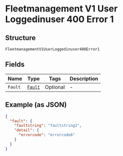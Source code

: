 
# Fleetmanagement V1 User Loggedinuser 400 Error 1

## Structure

`FleetmanagementV1UserLoggedinuser400Error1`

## Fields

| Name | Type | Tags | Description |
|  --- | --- | --- | --- |
| `Fault` | [`Fault`](../../doc/models/fault.md) | Optional | - |

## Example (as JSON)

```json
{
  "fault": {
    "faultstring": "faultstring2",
    "detail": {
      "errorcode": "errorcode6"
    }
  }
}
```

